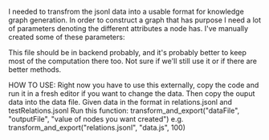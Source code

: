 I needed to transfrom the jsonl data into a usable format for knowledge graph generation.
In order to construct a graph that has purpose I need a lot of parameters denoting the different attributes a node has. 
I've manually created some of these parameters:

This file should be in backend probably, and it's probably better to keep most of the computation there too. Not sure if we'll still use it or if there are better methods.


HOW TO USE:
    Right now you have to use this externally, copy the code and run it in a fresh editor if you want to change the data. Then copy the ouput data into the data file.
    Given data in the format in relations.jsonl and testRelations.jsonl
    Run this function:
        transform_and_export("dataFile", "outputFile", "value of nodes you want created") 
        e.g.
            transform_and_export("relations.jsonl", "data.js", 100)  

